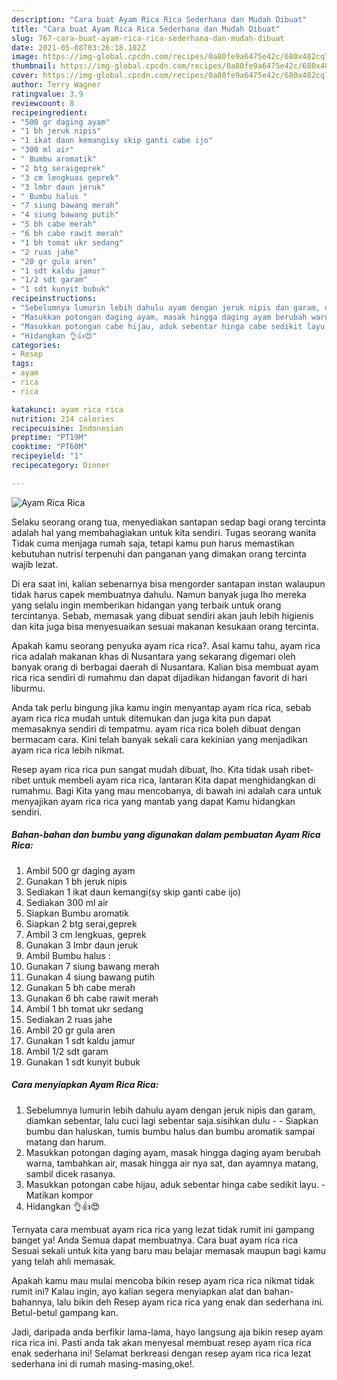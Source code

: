 ```yaml
---
description: "Cara buat Ayam Rica Rica Sederhana dan Mudah Dibuat"
title: "Cara buat Ayam Rica Rica Sederhana dan Mudah Dibuat"
slug: 767-cara-buat-ayam-rica-rica-sederhana-dan-mudah-dibuat
date: 2021-05-08T03:26:18.102Z
image: https://img-global.cpcdn.com/recipes/0a80fe9a6475e42c/680x482cq70/ayam-rica-rica-foto-resep-utama.jpg
thumbnail: https://img-global.cpcdn.com/recipes/0a80fe9a6475e42c/680x482cq70/ayam-rica-rica-foto-resep-utama.jpg
cover: https://img-global.cpcdn.com/recipes/0a80fe9a6475e42c/680x482cq70/ayam-rica-rica-foto-resep-utama.jpg
author: Terry Wagner
ratingvalue: 3.9
reviewcount: 8
recipeingredient:
- "500 gr daging ayam"
- "1 bh jeruk nipis"
- "1 ikat daun kemangisy skip ganti cabe ijo"
- "300 ml air"
- " Bumbu aromatik"
- "2 btg seraigeprek"
- "3 cm lengkuas geprek"
- "3 lmbr daun jeruk"
- " Bumbu halus "
- "7 siung bawang merah"
- "4 siung bawang putih"
- "5 bh cabe merah"
- "6 bh cabe rawit merah"
- "1 bh tomat ukr sedang"
- "2 ruas jahe"
- "20 gr gula aren"
- "1 sdt kaldu jamur"
- "1/2 sdt garam"
- "1 sdt kunyit bubuk"
recipeinstructions:
- "Sebelumnya lumurin lebih dahulu ayam dengan jeruk nipis dan garam, diamkan sebentar, lalu cuci lagi sebentar saja.sisihkan dulu  Siapkan bumbu dan haluskan, tumis bumbu halus dan bumbu aromatik sampai matang dan harum."
- "Masukkan potongan daging ayam, masak hingga daging ayam berubah warna, tambahkan air, masak hingga air nya sat, dan ayamnya matang, sambil dicek rasanya."
- "Masukkan potongan cabe hijau, aduk sebentar hinga cabe sedikit layu.  Matikan kompor"
- "Hidangkan 👌👍😍"
categories:
- Resep
tags:
- ayam
- rica
- rica

katakunci: ayam rica rica 
nutrition: 214 calories
recipecuisine: Indonesian
preptime: "PT19M"
cooktime: "PT60M"
recipeyield: "1"
recipecategory: Dinner

---
```



![Ayam Rica Rica](https://img-global.cpcdn.com/recipes/0a80fe9a6475e42c/680x482cq70/ayam-rica-rica-foto-resep-utama.jpg)

Selaku seorang orang tua, menyediakan santapan sedap bagi orang tercinta adalah hal yang membahagiakan untuk kita sendiri. Tugas seorang  wanita Tidak cuma menjaga rumah saja, tetapi kamu pun harus memastikan kebutuhan nutrisi terpenuhi dan panganan yang dimakan orang tercinta wajib lezat.

Di era  saat ini, kalian sebenarnya bisa mengorder santapan instan walaupun tidak harus capek membuatnya dahulu. Namun banyak juga lho mereka yang selalu ingin memberikan hidangan yang terbaik untuk orang tercintanya. Sebab, memasak yang dibuat sendiri akan jauh lebih higienis dan kita juga bisa menyesuaikan sesuai makanan kesukaan orang tercinta. 



Apakah kamu seorang penyuka ayam rica rica?. Asal kamu tahu, ayam rica rica adalah makanan khas di Nusantara yang sekarang digemari oleh banyak orang di berbagai daerah di Nusantara. Kalian bisa membuat ayam rica rica sendiri di rumahmu dan dapat dijadikan hidangan favorit di hari liburmu.

Anda tak perlu bingung jika kamu ingin menyantap ayam rica rica, sebab ayam rica rica mudah untuk ditemukan dan juga kita pun dapat memasaknya sendiri di tempatmu. ayam rica rica boleh dibuat dengan bermacam cara. Kini telah banyak sekali cara kekinian yang menjadikan ayam rica rica lebih nikmat.

Resep ayam rica rica pun sangat mudah dibuat, lho. Kita tidak usah ribet-ribet untuk membeli ayam rica rica, lantaran Kita dapat menghidangkan di rumahmu. Bagi Kita yang mau mencobanya, di bawah ini adalah cara untuk menyajikan ayam rica rica yang mantab yang dapat Kamu hidangkan sendiri.

<!--inarticleads1-->

##### Bahan-bahan dan bumbu yang digunakan dalam pembuatan Ayam Rica Rica:

1. Ambil 500 gr daging ayam
1. Gunakan 1 bh jeruk nipis
1. Sediakan 1 ikat daun kemangi(sy skip ganti cabe ijo)
1. Sediakan 300 ml air
1. Siapkan  Bumbu aromatik
1. Siapkan 2 btg serai,geprek
1. Ambil 3 cm lengkuas, geprek
1. Gunakan 3 lmbr daun jeruk
1. Ambil  Bumbu halus :
1. Gunakan 7 siung bawang merah
1. Gunakan 4 siung bawang putih
1. Gunakan 5 bh cabe merah
1. Gunakan 6 bh cabe rawit merah
1. Ambil 1 bh tomat ukr sedang
1. Sediakan 2 ruas jahe
1. Ambil 20 gr gula aren
1. Gunakan 1 sdt kaldu jamur
1. Ambil 1/2 sdt garam
1. Gunakan 1 sdt kunyit bubuk




<!--inarticleads2-->

##### Cara menyiapkan Ayam Rica Rica:

1. Sebelumnya lumurin lebih dahulu ayam dengan jeruk nipis dan garam, diamkan sebentar, lalu cuci lagi sebentar saja.sisihkan dulu -  - Siapkan bumbu dan haluskan, tumis bumbu halus dan bumbu aromatik sampai matang dan harum.
1. Masukkan potongan daging ayam, masak hingga daging ayam berubah warna, tambahkan air, masak hingga air nya sat, dan ayamnya matang, sambil dicek rasanya.
1. Masukkan potongan cabe hijau, aduk sebentar hinga cabe sedikit layu.  - Matikan kompor
1. Hidangkan 👌👍😍




Ternyata cara membuat ayam rica rica yang lezat tidak rumit ini gampang banget ya! Anda Semua dapat membuatnya. Cara buat ayam rica rica Sesuai sekali untuk kita yang baru mau belajar memasak maupun bagi kamu yang telah ahli memasak.

Apakah kamu mau mulai mencoba bikin resep ayam rica rica nikmat tidak rumit ini? Kalau ingin, ayo kalian segera menyiapkan alat dan bahan-bahannya, lalu bikin deh Resep ayam rica rica yang enak dan sederhana ini. Betul-betul gampang kan. 

Jadi, daripada anda berfikir lama-lama, hayo langsung aja bikin resep ayam rica rica ini. Pasti anda tak akan menyesal membuat resep ayam rica rica enak sederhana ini! Selamat berkreasi dengan resep ayam rica rica lezat sederhana ini di rumah masing-masing,oke!.

